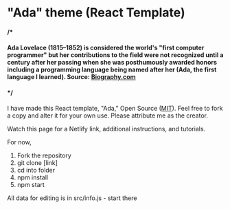 # "Ada" theme (React Template)

#### /*
#### Ada Lovelace (1815–1852) is considered the world's "first computer programmer" but her contributions to the field were not recognized until a century after her passing when she was posthumously awarded honors including a programming language being named after her (Ada, the first language I learned). Source: [Biography.com](https://www.biography.com/scholar/ada-lovelace)
#### */

I have made this React template, "Ada," Open Source ([MIT](https://opensource.org/licenses/MIT)). Feel free to fork a copy and alter it for your own use. Please attribute me as the creator.

Watch this page for a Netlify link, additional instructions, and tutorials.

For now,

1. Fork the repository
2. git clone [link]
3. cd into folder
4. npm install
5. npm start

All data for editing is in src/info.js - start there
